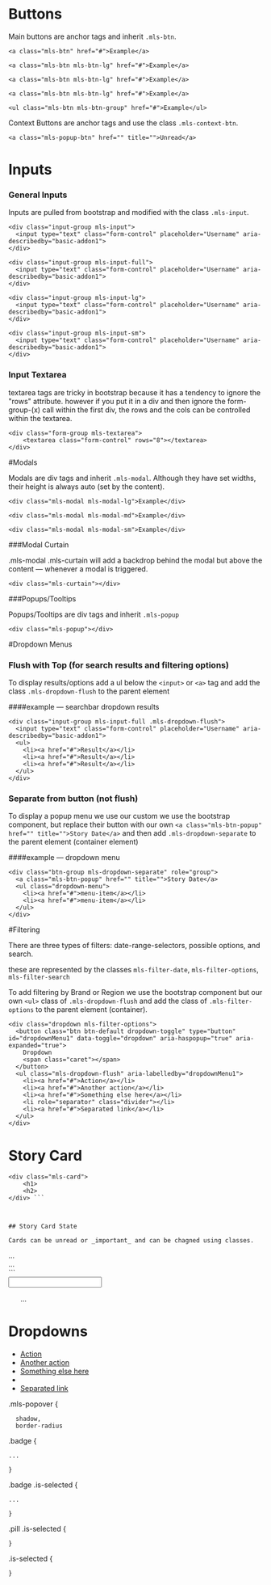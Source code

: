 # Buttons

Main buttons are anchor tags and inherit `.mls-btn`.


<!-- Base buttons add the class of mls-btn -->
```<a class="mls-btn" href="#">Example</a>```

<!-- Large buttons add the class of mls-btn-lg -->
```<a class="mls-btn mls-btn-lg" href="#">Example</a>```

<!-- Medium buttons add the class of mls-btn-lg -->
```<a class="mls-btn mls-btn-lg" href="#">Example</a>```

<!-- Small buttons add the class of mls-btn-lg -->
```<a class="mls-btn mls-btn-lg" href="#">Example</a>```

<!-- Group buttons add the class of mls-btn-group to a UL tag -->
```<ul class="mls-btn mls-btn-group" href="#">Example</ul>```


Context Buttons are anchor tags and use the class `.mls-context-btn`.

<!-- Context buttons add the class of mls-btn-context -->
```
<a class="mls-popup-btn" href="" title="">Unread</a>
```

# Inputs 

### General Inputs
Inputs are pulled from bootstrap and modified with the class `.mls-input`.

```
<div class="input-group mls-input">
  <input type="text" class="form-control" placeholder="Username" aria-describedby="basic-addon1">
</div>
```

<!-- Full width inputs add the class of mls-input-full -->

```
<div class="input-group mls-input-full">
  <input type="text" class="form-control" placeholder="Username" aria-describedby="basic-addon1">
</div>
```

<!-- Large inputs add the class of mls-input-lg-->

```
<div class="input-group mls-input-lg">
  <input type="text" class="form-control" placeholder="Username" aria-describedby="basic-addon1">
</div>
```

<!-- Small inputs add the class of mls-input-sm-->

```
<div class="input-group mls-input-sm">
  <input type="text" class="form-control" placeholder="Username" aria-describedby="basic-addon1">
</div>
```

### Input Textarea

textarea tags are tricky in bootstrap because it has a tendency to ignore the "rows" attribute. however if you put it in a div and then ignore the form-group-(x) call within the first div, the rows and the cols can be controlled within the textarea. 

<!-- Textarea tags add the class of mls-textarea to modify it's styles -->
```
<div class="form-group mls-textarea">
    <textarea class="form-control" rows="8"></textarea>
</div>
```

#Modals

Modals are div tags and inherit `.mls-modal`. Although they have set widths, their height is always auto (set by the content).

<!-- Large modals add the class of mls-modal-lg -->
```<div class="mls-modal mls-modal-lg">Example</div>```

<!-- Medium modals add the class of mls-modal-md -->
```<div class="mls-modal mls-modal-md">Example</div>```

<!-- Small modals add the class of mls-modal-sm -->
```<div class="mls-modal mls-modal-sm">Example</div>```

###Modal Curtain

.mls-modal .mls-curtain will add a backdrop behind the modal but above the content — whenever a modal is triggered.

```<div class="mls-curtain"></div>```


###Popups/Tooltips

Popups/Tooltips are div tags and inherit `.mls-popup`

<!-- Base style popups use the class of mls-popup -->
```
<div class="mls-popup"></div>
```

#Dropdown Menus

### Flush with Top (for search results and filtering options)

To display results/options add a ul below the `<input>` or `<a>` tag and add the class `.mls-dropdown-flush` to the parent element

####example — searchbar dropdown results
```
<div class="input-group mls-input-full .mls-dropdown-flush">
  <input type="text" class="form-control" placeholder="Username" aria-describedby="basic-addon1">
  <ul>
    <li><a href="#">Result</a></li>
    <li><a href="#">Result</a></li>
    <li><a href="#">Result</a></li>
  </ul>
</div>
```
### Separate from button (not flush)

 To display a popup menu we use our custom we use the bootstrap component, but replace their button with our own `<a class="mls-btn-popup" href="" title="">Story Date</a>` and then add `.mls-dropdown-separate` to the parent element (container element)

####example — dropdown menu
```
<div class="btn-group mls-dropdown-separate" role="group">
  <a class="mls-btn-popup" href="" title="">Story Date</a>
  <ul class="dropdown-menu">
    <li><a href="#">menu-item</a></li>
    <li><a href="#">menu-item</a></li>
  </ul>
</div>
```

#Filtering 

There are three types of filters: date-range-selectors, possible options, and search.

these are represented by the classes ```mls-filter-date```, ```mls-filter-options```, ```mls-filter-search```

<!-- filtering by date add the class of mls-filter-date -->
   
To add filtering by Brand or Region we use the bootstrap component but our own `<ul>` class of `.mls-dropdown-flush` and add the class of `.mls-filter-options` to the parent element (container).
```
<div class="dropdown mls-filter-options">
  <button class="btn btn-default dropdown-toggle" type="button" id="dropdownMenu1" data-toggle="dropdown" aria-haspopup="true" aria-expanded="true">
    Dropdown
    <span class="caret"></span>
  </button>
  <ul class="mls-dropdown-flush" aria-labelledby="dropdownMenu1">
    <li><a href="#">Action</a></li>
    <li><a href="#">Another action</a></li>
    <li><a href="#">Something else here</a></li>
    <li role="separator" class="divider"></li>
    <li><a href="#">Separated link</a></li>
  </ul>
</div>
```

# Story Card

```
<div class="mls-card">
    <h1>
    <h2>
</div> ```



## Story Card State

Cards can be unread or _important_ and can be chagned using classes.

```
<div class="mls-card mls-card-is-unread">
    ...
</div>

<div class="mls-card mls-card-is-important">
    ...
</div>
```


<div class="autocomplete-input has-results">
    <input type="text" />
    <ul class="autocomplete-results-list">
        ...
    </ul>
</div>

# Dropdowns


<ul class="dropdown-menu mls-popover" aria-labelledby="dropdownMenu1">
    <li><a href="#">Action</a></li>
    <li><a href="#">Another action</a></li>
    <li><a href="#">Something else here</a></li>
    <li role="separator" class="divider"></li>
    <li><a href="#">Separated link</a></li>
  </ul>

  .mls-popover {

      shadow,
      border-radius


.badge {

    ...

    }

.badge .is-selected {

    ...

    }

.pill .is-selected {

    }

.is-selected {

    }

